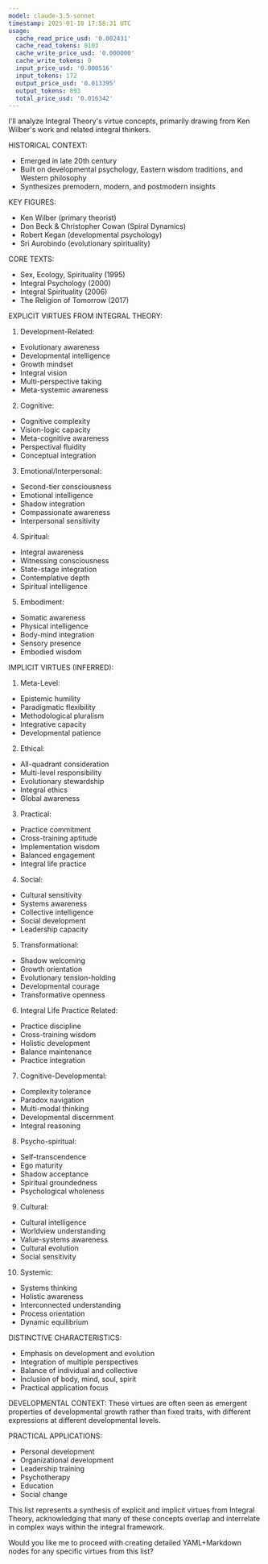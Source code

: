 ```yaml
---
model: claude-3.5-sonnet
timestamp: 2025-01-10 17:58:31 UTC
usage:
  cache_read_price_usd: '0.002431'
  cache_read_tokens: 8103
  cache_write_price_usd: '0.000000'
  cache_write_tokens: 0
  input_price_usd: '0.000516'
  input_tokens: 172
  output_price_usd: '0.013395'
  output_tokens: 893
  total_price_usd: '0.016342'
---
```


I'll analyze Integral Theory's virtue concepts, primarily drawing from Ken Wilber's work and related integral thinkers.

HISTORICAL CONTEXT:
- Emerged in late 20th century
- Built on developmental psychology, Eastern wisdom traditions, and Western philosophy
- Synthesizes premodern, modern, and postmodern insights

KEY FIGURES:
- Ken Wilber (primary theorist)
- Don Beck & Christopher Cowan (Spiral Dynamics)
- Robert Kegan (developmental psychology)
- Sri Aurobindo (evolutionary spirituality)

CORE TEXTS:
- Sex, Ecology, Spirituality (1995)
- Integral Psychology (2000)
- Integral Spirituality (2006)
- The Religion of Tomorrow (2017)

EXPLICIT VIRTUES FROM INTEGRAL THEORY:

1. Development-Related:
- Evolutionary awareness
- Developmental intelligence
- Growth mindset
- Integral vision
- Multi-perspective taking
- Meta-systemic awareness

2. Cognitive:
- Cognitive complexity
- Vision-logic capacity
- Meta-cognitive awareness
- Perspectival fluidity
- Conceptual integration

3. Emotional/Interpersonal:
- Second-tier consciousness
- Emotional intelligence
- Shadow integration
- Compassionate awareness
- Interpersonal sensitivity

4. Spiritual:
- Integral awareness
- Witnessing consciousness
- State-stage integration
- Contemplative depth
- Spiritual intelligence

5. Embodiment:
- Somatic awareness
- Physical intelligence
- Body-mind integration
- Sensory presence
- Embodied wisdom

IMPLICIT VIRTUES (INFERRED):

1. Meta-Level:
- Epistemic humility
- Paradigmatic flexibility
- Methodological pluralism
- Integrative capacity
- Developmental patience

2. Ethical:
- All-quadrant consideration
- Multi-level responsibility
- Evolutionary stewardship
- Integral ethics
- Global awareness

3. Practical:
- Practice commitment
- Cross-training aptitude
- Implementation wisdom
- Balanced engagement
- Integral life practice

4. Social:
- Cultural sensitivity
- Systems awareness
- Collective intelligence
- Social development
- Leadership capacity

5. Transformational:
- Shadow welcoming
- Growth orientation
- Evolutionary tension-holding
- Developmental courage
- Transformative openness

6. Integral Life Practice Related:
- Practice discipline
- Cross-training wisdom
- Holistic development
- Balance maintenance
- Practice integration

7. Cognitive-Developmental:
- Complexity tolerance
- Paradox navigation
- Multi-modal thinking
- Developmental discernment
- Integral reasoning

8. Psycho-spiritual:
- Self-transcendence
- Ego maturity
- Shadow acceptance
- Spiritual groundedness
- Psychological wholeness

9. Cultural:
- Cultural intelligence
- Worldview understanding
- Value-systems awareness
- Cultural evolution
- Social sensitivity

10. Systemic:
- Systems thinking
- Holistic awareness
- Interconnected understanding
- Process orientation
- Dynamic equilibrium

DISTINCTIVE CHARACTERISTICS:
- Emphasis on development and evolution
- Integration of multiple perspectives
- Balance of individual and collective
- Inclusion of body, mind, soul, spirit
- Practical application focus

DEVELOPMENTAL CONTEXT:
These virtues are often seen as emergent properties of developmental growth rather than fixed traits, with different expressions at different developmental levels.

PRACTICAL APPLICATIONS:
- Personal development
- Organizational development
- Leadership training
- Psychotherapy
- Education
- Social change

This list represents a synthesis of explicit and implicit virtues from Integral Theory, acknowledging that many of these concepts overlap and interrelate in complex ways within the integral framework.

Would you like me to proceed with creating detailed YAML+Markdown nodes for any specific virtues from this list?